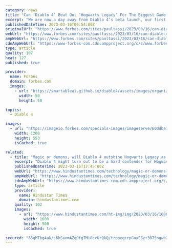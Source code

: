 ```yaml
---
category: news
title: "Can ‘Diablo 4’ Beat Out ‘Hogwarts Legacy’ For The Biggest Game Of 2023?"
excerpt: "We are now a day away from Diablo 4’s beta launch, our first real, non-press preview of the game that includes a substantial amount of content (if you’ve pre-ordered, of course, as the open beta is ..."
publishedDateTime: 2023-03-16T06:54:00Z
originalUrl: "https://www.forbes.com/sites/paultassi/2023/03/16/can-diablo-4-beat-out-hogwarts-legacy-for-the-biggest-game-of-2023/"
webUrl: "https://www.forbes.com/sites/paultassi/2023/03/16/can-diablo-4-beat-out-hogwarts-legacy-for-the-biggest-game-of-2023/"
ampWebUrl: "https://www.forbes.com/sites/paultassi/2023/03/16/can-diablo-4-beat-out-hogwarts-legacy-for-the-biggest-game-of-2023/amp/"
cdnAmpWebUrl: "https://www-forbes-com.cdn.ampproject.org/c/s/www.forbes.com/sites/paultassi/2023/03/16/can-diablo-4-beat-out-hogwarts-legacy-for-the-biggest-game-of-2023/amp/"
type: article
quality: 107
heat: 127
published: true

provider:
  name: Forbes
  domain: forbes.com
  images:
    - url: "https://smartableai.github.io/diablo4/assets/images/organizations/forbes.com-50x50.jpg"
      width: 50
      height: 50

topics:
  - Diablo 4

images:
  - url: "https://imageio.forbes.com/specials-images/imageserve/60ddba7d243d9e40469458fe/0x0.jpg?format=jpg&width=1200"
    width: 1200
    height: 553
    isCached: true

related:
  - title: "Magic or demons, will Diablo 4 outshine Hogwarts Legacy as biggest game of 2023?"
    excerpt: "Diablo 4 might turn out to be a hard contender for Hogwarts Legacy's top spot despite all of its magic and wizardry The biggest game of 2023 is up for grabs, and two contenders are vying for the top ..."
    publishedDateTime: 2023-03-16T17:45:00Z
    webUrl: "https://www.hindustantimes.com/technology/magic-or-demons-will-diablo-4-outshine-hogwarts-legacy-as-biggest-game-of-2023-101678991018644.html"
    ampWebUrl: "https://www.hindustantimes.com/technology/magic-or-demons-will-diablo-4-outshine-hogwarts-legacy-as-biggest-game-of-2023-101678991018644-amp.html"
    cdnAmpWebUrl: "https://www-hindustantimes-com.cdn.ampproject.org/c/s/www.hindustantimes.com/technology/magic-or-demons-will-diablo-4-outshine-hogwarts-legacy-as-biggest-game-of-2023-101678991018644-amp.html"
    type: article
    provider:
      name: Hindustan Times
      domain: hindustantimes.com
    quality: 102
    images:
      - url: "https://www.hindustantimes.com/ht-img/img/2023/03/16/1600x900/Diablo_4_1678991104109_1678991114538_1678991114538.jpg"
        width: 1600
        height: 900
        isCached: true

secured: "83qMTbq4uk/s6hSxomAZgOfgTMi8cvUrQkQ/tzppcq+rpGuxFSz+3075ngwb1OPkTu9VdmEDuDCtJzFwZR5nyj1ESHEhnrnqFizslZQPEtpLU2PsKJamJAFQbuGMfOlMXlF7C36Smw6Ma/lK1vUmSuaiVXrAdlob7g4zV97hQ3mz5q6TDG5El8VShLoLLE9mlHhPEyr76lTTCd1MPenIlOdSzGiq9RsGf+7zW5FzbetRNTvSRz35CUsgMLDXtzmxYd8pn/8dot1Y1H8XgfAfAgmn1xj1wZ5iYMvjmV35QJazs4lPoC/8x1bcDrtDskolx1CDEDXIUpMiUQHpTmCzDGNBawCcdGOhHK8o68qoG1E=;y9zev/85o4wpk/8nUhXocA=="
---
```


